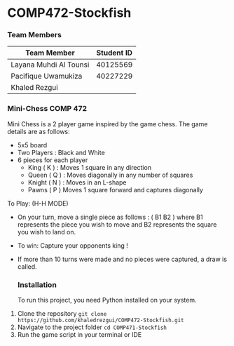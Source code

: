 # COMP472-Stockfish
### Team Members
| Team Member | Student ID |
|------|------------|
|Layana Muhdi Al Tounsi|40125569|
|Pacifique Uwamukiza|40227229|
|Khaled Rezgui ||

### Mini-Chess COMP 472 
Mini Chess is a 2 player game inspired by the game chess.
The game details are as follows: 
- 5x5 board
- Two Players : Black and White
- 6 pieces for each player 
  -  King ( K ) : Moves 1 square in any direction
  - Queen ( Q ) : Moves diagonally in any number of squares
  - Knight ( N ) : Moves in an L-shape
  - Pawns ( P ) Moves 1 square forward and captures diagonally

To Play: (H-H MODE) 
- On your turn, move a single piece as follows :
    ( B1 B2 ) where B1 represents the piece you wish to move and B2 represents the
     square you wish to land on.
- To win: Capture your opponents king !
- If more than 10 turns were made and no pieces were captured, a draw is called. 
  
  ### Installation
  To run this project, you need Python installed on your system.
1. Clone the repository
   ``` git clone https://github.com/khaledrezgui/COMP472-Stockfish.git ```
2. Navigate to the project folder
    ``` cd COMP471-Stockfish ```
3. Run the game script in your terminal or IDE 
